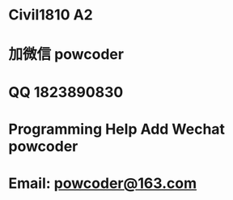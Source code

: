 # Civil1810 A2
# 加微信 powcoder

# QQ 1823890830

# Programming Help Add Wechat powcoder

# Email: powcoder@163.com

